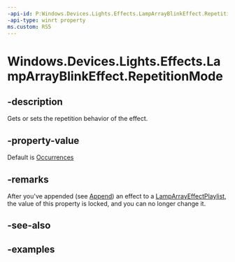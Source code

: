 ```yaml
---
-api-id: P:Windows.Devices.Lights.Effects.LampArrayBlinkEffect.RepetitionMode
-api-type: winrt property
ms.custom: RS5
---
```


<!-- Property syntax.
public LampArrayRepetitionMode RepetitionMode { get;  set; }
-->

# Windows.Devices.Lights.Effects.LampArrayBlinkEffect.RepetitionMode

## -description
Gets or sets the repetition behavior of the effect.

## -property-value
Default is [Occurrences](lamparrayrepetitionmode.md)

## -remarks
After you've appended (see [Append](lamparrayeffectplaylist_append_292269384.md)) an effect to a [LampArrayEffectPlaylist](lamparrayeffectplaylist.md), the value of this property is locked, and you can no longer change it.

## -see-also

## -examples

